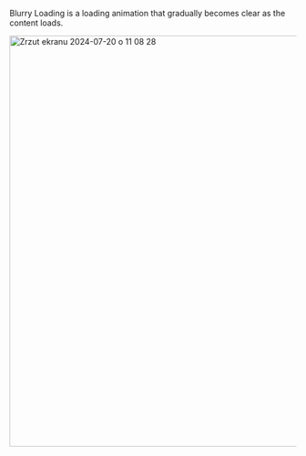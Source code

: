 Blurry Loading is a loading animation that gradually becomes clear as the content loads.

<img width="721" alt="Zrzut ekranu 2024-07-20 o 11 08 28" src="https://github.com/user-attachments/assets/9911116f-a360-42d2-8817-a7835af7902e">
